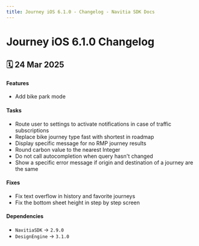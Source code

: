 ```yaml
---
title: Journey iOS 6.1.0 - Changelog - Navitia SDK Docs
---
```


# Journey iOS 6.1.0 Changelog

<h2>🗓 24 Mar 2025</h2>

#### Features
- Add bike park mode

#### Tasks
- Route user to settings to activate notifications in case of traffic subscriptions
- Replace bike journey type fast with shortest in roadmap
- Display specific message for no RMP journey results
- Round carbon value to the nearest Integer
- Do not call autocompletion when query hasn't changed
- Show a specific error message if origin and destination of a journey are the same

#### Fixes 
- Fix text overflow in history and favorite journeys
- Fix the bottom sheet height in step by step screen

#### Dependencies
- `NavitiaSDK` -> `2.9.0`
- `DesignEngine` -> `3.1.0`
